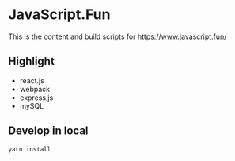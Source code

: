 # JavaScript.Fun

This is the content and build scripts for https://www.javascript.fun/

## Highlight

- react.js
- webpack
- express.js
- mySQL

## Develop in local

```sh
yarn install
```
